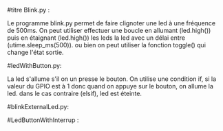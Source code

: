 #titre Blink.py : 

Le programme blink.py permet de faire clignoter une led à une fréquence de 500ms. On peut utiliser effectuer une boucle en allumant (led.high()) puis en étaignant (led.high()) les leds la led avec un délai entre (utime.sleep_ms(500)). ou bien on peut utiliser la fonction toggle() qui change l'état sortie.


#ledWithButton.py:

La led s'allume s'il on un presse le bouton. On utilise une condition if, si la valeur du GPIO est à 1 donc quand on appuye sur le bouton, on allume la led. dans le cas contraire (elsif), led est éteinte.



#blinkExternalLed.py:



#LedButtonWithInterrup : 









